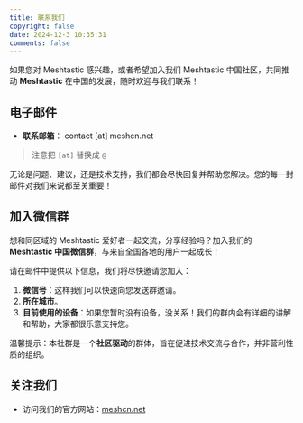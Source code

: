 ```yaml
---
title: 联系我们
copyright: false
date: 2024-12-3 10:35:31
comments: false
---
```


如果您对 Meshtastic 感兴趣，或者希望加入我们 Meshtastic 中国社区，共同推动 **Meshtastic** 在中国的发展，随时欢迎与我们联系！

## 电子邮件

- **联系邮箱**： contact [at] meshcn.net

> 注意把 ` [at] ` 替换成 `@`

无论是问题、建议，还是技术支持，我们都会尽快回复并帮助您解决。您的每一封邮件对我们来说都至关重要！

## 加入微信群

想和同区域的 Meshtastic 爱好者一起交流，分享经验吗？加入我们的 **Meshtastic 中国微信群**，与来自全国各地的用户一起成长！

请在邮件中提供以下信息，我们将尽快邀请您加入：

1. **微信号**：这样我们可以快速向您发送群邀请。
2. **所在城市**。
3. **目前使用的设备**：如果您暂时没有设备，没关系！我们的群内会有详细的讲解和帮助，大家都很乐意支持您。

温馨提示：本社群是一个**社区驱动**的群体，旨在促进技术交流与合作，并非营利性质的组织。

## 关注我们

- 访问我们的官方网站：[meshcn.net](https://meshcn.net)